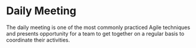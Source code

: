 # Daily Meeting


The daily meeting is one of the most commonly practiced Agile techniques
and presents opportunity for a team to get together on a regular basis
to coordinate their activities.

